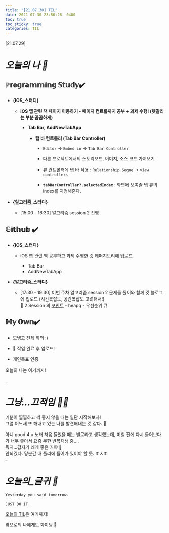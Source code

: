 ```yaml
---
title: "[21.07.30] TIL"
date: 2021-07-30 23:50:28 -0400
toc: true
toc_sticky: true
categories: TIL
---
```


[21.07.29]

# *오늘의 나 🙌*

## ℙ𝕣𝕠𝕘𝕣𝕒𝕞𝕞𝕚𝕟𝕘 𝕊𝕥𝕦𝕕𝕪✔️   

- **{iOS_스터디}**

	* **iOS 앱 관련 책 페이지 이동하기 - 페이지 컨트롤까지 공부 + 과제 수행! (헷갈리는 부분 꼼꼼하게)**
		* **Tab Bar, AddNewTabApp**

			- **탭 바 컨트롤러 (Tab Bar Controller)**

				- `Editor` → `Embed in` → `Tab Bar Controller`			
				- 다른 프로젝트에서의 스토리보드, 이미지, 소스 코드 가져오기

				- 뷰 컨트롤러에 탭 바 적용 : `Relationship Segue` → `view controllers`  

				- **`tabBarController?.selectedIndex`** : 화면에 보여줄 탭 뷰의 index를 지정해준다.							

  

- **{알고리즘_스터디}**

	* [15:00 - 16:30] 알고리즘 session 2 진행


## 𝔾𝕚𝕥𝕙𝕦𝕓 ✔️

- **{iOS_스터디}**

	* iOS 앱 관련 책 공부하고 과제 수행한 것 레퍼지토리에 업로드

		* Tab Bar
		* AddNewTabApp

- **{알고리즘_스터디}**
	* [17:30 - 19:30] 이번 주차 알고리즘 session 2 문제들 풀이와 함께 깃 블로그에 업로드 (시간복잡도, 공간복잡도 고려해서!) 
	  <div class="notice--primary" markdown="1">
	  🌟 2 Session 의 <u>포인트</u>    
		- heapq      
		- 우선순위 큐     
		</div>
		

## 𝕄𝕪 𝕆𝕨𝕟✔️ 

- 모냉고 전체 회의 :)

- 🤫 작업 완료 후 업로드!

- 개인목표 인증 


오늘의 나는 여기까지! 
    
_
  
# *그냥...끄적임 ✍🏻*

기분이 찝찝하고 썩 좋지 않을 때는 일단 시작해보자!     
그럼 어느새 또 해내고 있는 나를 발견해내는 것 같다. 👀     

아니 good 4 u 노래 처음 들었을 때는 별로라고 생각했는데, 며칠 전에 다시 들어보다가 너무 좋아서 요즘 무한 반복재생 중....    
뭐지...갑자기 왜케 좋은 거야 🤭   
안되겠다. 당분간 내 플리에 들어가 있어야 할 듯. ㅎㅅㅎ            
_


# *오늘의_글귀 📜*

	Yesterday you said tomorrow.
	
	JUST DO IT.

<div class="notice--primary" markdown="1">
<u>오늘의 TIL</u>은 여기까지!     
      
앞으로의 나에게도 화이팅 🌸 
</div>  
